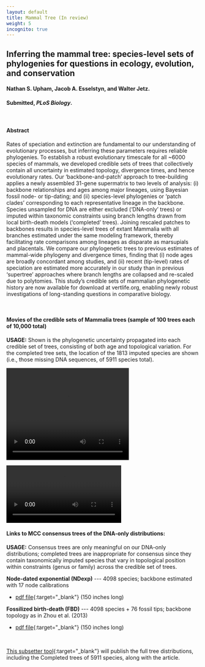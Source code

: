 ```yaml
---
layout: default
title: Mammal Tree (In review)
weight: 5
incognito: true
---
```


## Inferring the mammal tree: species-level sets of phylogenies for questions in ecology, evolution, and conservation
#### Nathan S. Upham, Jacob A. Esselstyn, and Walter Jetz.
#### Submitted, _PLoS Biology_.

<br />

#### **Abstract**
Rates of speciation and extinction are fundamental to our understanding of evolutionary processes, but inferring these parameters requires reliable phylogenies. To establish a robust evolutionary timescale for all ~6000 species of mammals, we developed credible sets of trees that collectively contain all uncertainty in estimated topology, divergence times, and hence evolutionary rates. Our ‘backbone-and-patch’ approach to tree-building applies a newly assembled 31-gene supermatrix to two levels of analysis: (i) backbone relationships and ages among major lineages, using Bayesian fossil node- or tip-dating; and (ii) species-level phylogenies or ‘patch clades’ corresponding to each representative lineage in the backbone. Species unsampled for DNA are either excluded (‘DNA-only’ trees) or imputed within taxonomic constraints using branch lengths drawn from local birth-death models (‘completed’ trees). Joining rescaled patches to backbones results in species-level trees of extant Mammalia with all branches estimated under the same modeling framework, thereby facilitating rate comparisons among lineages as disparate as marsupials and placentals. We compare our phylogenetic trees to previous estimates of mammal-wide phylogeny and divergence times, finding that (i) node ages are broadly concordant among studies, and (ii) recent (tip-level) rates of speciation are estimated more accurately in our study than in previous ‘supertree’ approaches where branch lengths are collapsed and re-scaled due to polytomies. This study’s credible sets of mammalian phylogenetic history are now available for download at vertlife.org, enabling newly robust investigations of long-standing questions in comparative biology.

<br />

#### **Movies of the credible sets of Mammalia trees (sample of 100 trees each of 10,000 total)**   
   **USAGE:** Shown is the phylogenetic uncertainty propagated into each credible set of trees, consisting of both age and topological variation. For the completed tree sets, the location of the 1813 imputed species are shown (i.e., those missing DNA sequences, of 5911 species total).

<video width="320" height="240" controls>
  <source src="data/credibleSet_mamPhy_Completed-NDexp_100trees_all_higherNodeCols_tipLabel_v2_tipSeq.mov" type="mov">
</video>

![](http://vertlife.org/data/credibleSet_mamPhy_Completed-NDexp_100trees_all_higherNodeCols_tipLabel_v2_tipSeq.mov)


#### **Links to MCC consensus trees of the DNA-only distributions:**   
   **USAGE:** Consensus trees are only meaningful on our DNA-only distributions; completed trees are inappropriate for consensus since they contain taxonomically imputed species that vary in topological position within constraints (genus or family) across the credible set of trees.
      
   **Node-dated exponential (NDexp)** --- 4098 species; backbone estimated with 17 node calibrations 
   - [pdf file](https://www.dropbox.com/s/7kieolqutegm1ds/MamPhy_fullPosterior_BDvr_DNAonly_4098sp_topoFree_NDexp_MCC_v2_PLOTTED.pdf?dl=1){:target="_blank"} (150 inches long)

   **Fossilized birth-death (FBD)** --- 4098 species + 76 fossil tips; backbone topology as in Zhou et al. (2013)
   - [pdf file](https://www.dropbox.com/s/qy02tip03lenfsq/MamPhy_fullPosterior_BDvr_DNAonly_4098sp_topoFree_FBDasZhouEtAl_MCC_v2_PLOTTED.pdf?dl=1){:target="_blank"} (150 inches long)


<br />

[This subsetter tool](http://vertlife.org/phylosubsets/){:target="_blank"} will publish the full tree distributions, including the Completed trees of 5911 species, along with the article.